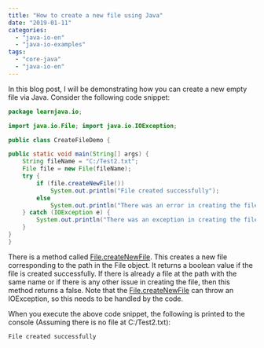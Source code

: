 ```yaml
---
title: "How to create a new file using Java"
date: "2019-01-11"
categories: 
  - "java-io-en"
  - "java-io-examples"
tags: 
  - "core-java"
  - "java-io-en"
---
```


In this blog post, I will be demonstrating how you can create a new empty file via Java. Consider the following code snippet:

````java
package learnjava.io;

import java.io.File; import java.io.IOException;

public class CreateFileDemo {

public static void main(String[] args) { 
    String fileName = "C:/Test2.txt"; 
    File file = new File(fileName); 
    try { 
        if (file.createNewFile()) 
            System.out.println("File created successfully"); 
        else 
            System.out.println("There was an error in creating the file"); 
    } catch (IOException e) { 
        System.out.println("There was an exception in creating the file:"+e.getMessage()); 
    }
}
}
````

There is a method called [File.createNewFile](https://docs.oracle.com/javase/8/docs/api/java/io/File.html#createNewFile--). This creates a new file corresponding to the path in the File object. It returns a boolean value if the file is created successfully. If there is already a file at the path with the same name or if there is any other issue in creating the file, then this method returns a false. Note that the [File.createNewFile](https://docs.oracle.com/javase/8/docs/api/java/io/File.html#createNewFile--) can throw an IOException, so this needs to be handled by the code.

When you execute the above code snippet, the following is printed to the console (Assuming there is no file at C:/Test2.txt):

```
File created successfully
```
